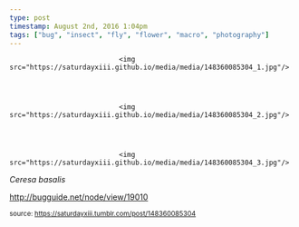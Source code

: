 ```yaml
---
type: post
timestamp: August 2nd, 2016 1:04pm
tags: ["bug", "insect", "fly", "flower", "macro", "photography"]
---
```



                               <img src="https://saturdayxiii.github.io/media/media/148360085304_1.jpg"/>
                           

                                                                                                                           

                               <img src="https://saturdayxiii.github.io/media/media/148360085304_2.jpg"/>
                           

                                                                                                                           

                               <img src="https://saturdayxiii.github.io/media/media/148360085304_3.jpg"/>
                           

                                                                                                                      


<i>Ceresa basalis</i><br/>

<a href="http://bugguide.net/node/view/19010" target="_blank">http://bugguide.net/node/view/19010</a>
 
                                    
                
                
                
                
                                
<small>source: https://saturdayxiii.tumblr.com/post/148360085304</small>